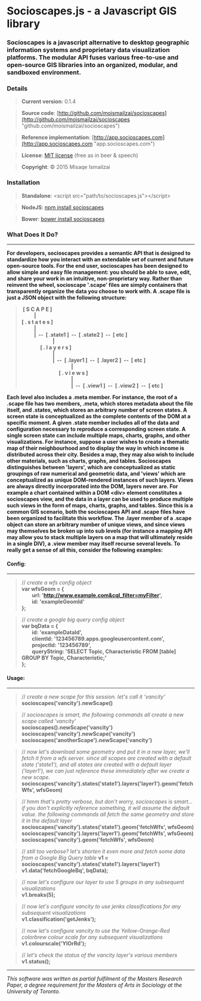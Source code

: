 # Socioscapes.js -  a Javascript GIS library

### Socioscapes is a javascript alternative to desktop geographic information systems and proprietary data visualization platforms. The modular API fuses various free-to-use and open-source GIS libraries into an organized, modular, and sandboxed environment.

### Details
>**Current version**:     0.1.4

>**Source code**:     [http://github.com/moismailzai/socioscapes](http://github.com/moismailzai/socioscapes "github.com/moismailzai/socioscapes")
 
>**Reference implementation**:  [http://app.socioscapes.com](http://app.socioscapes.com "app.socioscapes.com")
 
>**License**:         [MIT license](http://opensource.org/licenses/MIT "MIT license") (free as in beer & speech)
 
>**Copyright**:       &copy; 2015 Misaqe Ismailzai

### Installation
> **Standalone**: \<script src="path/to/socioscapes.js"\>\</script\>
 
> **NodeJS**: [npm install socioscapes](https://www.npmjs.com/package/socioscapes)
 
> **Bower**: [bower install socioscapes](http://bower.io/search/?q=socioscapes)

### What Does It Do?
***

**For developers, socioscapes provides a semantic API that is designed to standardize how you interact with an 
extendable set of current and future open-source tools. For the end user, socioscapes has been designed to allow simple 
and easy file management: you should be able to save, edit, and share your work in an intuitive, non-proprietary way. 
Rather than reinvent the wheel, socioscape '.scape' files are simply containers that transparently organize the data you 
choose to work with. A .scape file is just a JSON object with the following structure:**
>**&nbsp;[ S C A P E ]**  
>**&nbsp;&nbsp;&nbsp;&nbsp;&nbsp;&nbsp;&nbsp;&nbsp;&nbsp;&nbsp;|**  
>**[ . s t a t e s ]**  
>**&nbsp;&nbsp;&nbsp;&nbsp;&nbsp;&nbsp;&nbsp;&nbsp;&nbsp;&nbsp;|**  
>**&nbsp;&nbsp;&nbsp;&nbsp;&nbsp;&nbsp;&nbsp;&nbsp;&nbsp;&nbsp;|&nbsp;&nbsp;--&nbsp;&nbsp;[ .state1 ]&nbsp;&nbsp;--&nbsp;&nbsp;[ .state2 ]&nbsp;&nbsp;--&nbsp;&nbsp;[ etc ]**    
>**&nbsp;&nbsp;&nbsp;&nbsp;&nbsp;&nbsp;&nbsp;&nbsp;&nbsp;&nbsp;&nbsp;&nbsp;&nbsp;&nbsp;&nbsp;&nbsp;&nbsp;&nbsp;&nbsp;&nbsp;&nbsp;&nbsp;&nbsp;&nbsp;&nbsp;|**  
>**&nbsp;&nbsp;&nbsp;&nbsp;&nbsp;&nbsp;&nbsp;&nbsp;&nbsp;&nbsp;&nbsp;&nbsp;&nbsp;&nbsp;&nbsp;[ . l a y e r s ]**  
>**&nbsp;&nbsp;&nbsp;&nbsp;&nbsp;&nbsp;&nbsp;&nbsp;&nbsp;&nbsp;&nbsp;&nbsp;&nbsp;&nbsp;&nbsp;&nbsp;&nbsp;&nbsp;&nbsp;&nbsp;&nbsp;&nbsp;&nbsp;&nbsp;&nbsp;|**  
>**&nbsp;&nbsp;&nbsp;&nbsp;&nbsp;&nbsp;&nbsp;&nbsp;&nbsp;&nbsp;&nbsp;&nbsp;&nbsp;&nbsp;&nbsp;&nbsp;&nbsp;&nbsp;&nbsp;&nbsp;&nbsp;&nbsp;&nbsp;&nbsp;&nbsp;|&nbsp;&nbsp;--&nbsp;&nbsp;[ .layer1 ]&nbsp;&nbsp;--&nbsp;&nbsp;[ .layer2 ]&nbsp;&nbsp;--&nbsp;&nbsp;[ etc ]**  
>**&nbsp;&nbsp;&nbsp;&nbsp;&nbsp;&nbsp;&nbsp;&nbsp;&nbsp;&nbsp;&nbsp;&nbsp;&nbsp;&nbsp;&nbsp;&nbsp;&nbsp;&nbsp;&nbsp;&nbsp;&nbsp;&nbsp;&nbsp;&nbsp;&nbsp;&nbsp;&nbsp;&nbsp;&nbsp;&nbsp;&nbsp;&nbsp;&nbsp;&nbsp;&nbsp;&nbsp;&nbsp;&nbsp;&nbsp;&nbsp;|**  
>**&nbsp;&nbsp;&nbsp;&nbsp;&nbsp;&nbsp;&nbsp;&nbsp;&nbsp;&nbsp;&nbsp;&nbsp;&nbsp;&nbsp;&nbsp;&nbsp;&nbsp;&nbsp;&nbsp;&nbsp;&nbsp;&nbsp;&nbsp;&nbsp;&nbsp;&nbsp;&nbsp;&nbsp;&nbsp;&nbsp;[ . v i e w s ]**  
>**&nbsp;&nbsp;&nbsp;&nbsp;&nbsp;&nbsp;&nbsp;&nbsp;&nbsp;&nbsp;&nbsp;&nbsp;&nbsp;&nbsp;&nbsp;&nbsp;&nbsp;&nbsp;&nbsp;&nbsp;&nbsp;&nbsp;&nbsp;&nbsp;&nbsp;&nbsp;&nbsp;&nbsp;&nbsp;&nbsp;&nbsp;&nbsp;&nbsp;&nbsp;&nbsp;&nbsp;&nbsp;&nbsp;&nbsp;&nbsp;|**  
>**&nbsp;&nbsp;&nbsp;&nbsp;&nbsp;&nbsp;&nbsp;&nbsp;&nbsp;&nbsp;&nbsp;&nbsp;&nbsp;&nbsp;&nbsp;&nbsp;&nbsp;&nbsp;&nbsp;&nbsp;&nbsp;&nbsp;&nbsp;&nbsp;&nbsp;&nbsp;&nbsp;&nbsp;&nbsp;&nbsp;&nbsp;&nbsp;&nbsp;&nbsp;&nbsp;&nbsp;&nbsp;&nbsp;&nbsp;&nbsp;|&nbsp;&nbsp;--&nbsp;&nbsp;[ .view1 ]&nbsp;&nbsp;--&nbsp;&nbsp;[ .view2 ]&nbsp;&nbsp;--&nbsp;&nbsp;[ etc ]**  

**Each level also includes a .meta member. For instance, the root of a .scape file has two members, .meta, which stores 
metadata about the file itself, and .states, which stores an arbitrary number of screen states. A screen state is 
conceptualized as the complete contents of the DOM at a specific moment. A given .state member includes all of the data 
and configuration necessary to reproduce a corresponding screen state. A single screen state can include multiple maps, 
charts, graphs, and other visualizations. For instance, suppose a user wishes to create a thematic map of their 
neighbourhood and to display the way in which income is distributed across their city. Besides a map, they may also wish 
to include other materials, such as charts, graphs, and tables. Socioscapes distinguishes between 'layers', which are 
conceptualized as static groupings of raw numerical and geometric data, and 'views' which are conceptualized as 
unique DOM-rendered instances of such layers. Views are always directly incorporated into the DOM, layers never are. 
For example a chart contained within a DOM \<div\> element constitutes a socioscapes view, and the data in a layer can be 
used to produce multiple such views in the form of maps, charts, graphs, and tables. Since this is a common GIS 
scenario, both the socioscapes API and .scape files have been organized to facilitate this workflow. The .layer member 
of a .scape object can store an arbitrary number of unique views, and since views may themselves be broken up into sub 
levels (for instance a mapping API may allow you to stack multiple layers on a map that will ultimately reside in a 
single DIV), a .view member may itself recurse several levels. To really get a sense of all this, consider the following 
examples:**

#### Config:
***

>// *create a wfs config object*  
>**var wfsGeom = {**  
>&nbsp;&nbsp;&nbsp;&nbsp;&nbsp;&nbsp; **url:  'http://www.example.com&cql_filter=myFilter',**  
>&nbsp;&nbsp;&nbsp;&nbsp;&nbsp;&nbsp; **id: 'exampleGeomId'**  
>**};**  

>// *create a google big query config object*  
>**var bqData = {**  
>&nbsp;&nbsp;&nbsp;&nbsp;&nbsp;&nbsp; **id: 'exampleDataId',**  
>&nbsp;&nbsp;&nbsp;&nbsp;&nbsp;&nbsp; **clientId: '123456789.apps.googleusercontent.com',**  
>&nbsp;&nbsp;&nbsp;&nbsp;&nbsp;&nbsp; **projectId: '123456789',**  
>&nbsp;&nbsp;&nbsp;&nbsp;&nbsp;&nbsp; **queryString: 'SELECT Topic, Characteristic FROM [table] GROUP BY Topic, Characteristic;'**  
>**};**  

#### Usage:
*** 

>// *create a new scape for this session. let's call it 'vancity'*  
>**socioscapes('vancity').newScape()**

>// *socioscapes is smart, the following commands all create a new scape called 'vancity'*  
>**socioscapes().newScape('vancity')**  
>**socioscapes('vancity').newScape('vancity')**  
>**socioscapes('anotherScape').newScape('vancity')**  

>// *now let's download some geometry and put it in a new layer, we'll fetch it from a wfs server. since all scapes are created with a default state ('state1'), and all states are created with a default layer ('layer1'), we can just reference these immediately after we create a new scape.*
>**socioscapes('vancity').states('state1').layers('layer1').geom('fetchWfs', wfsGeom)**

>// *hmm that's pretty verbose, but don't worry, socioscapes is smart... if you don't explicitly reference something, it will assume the default value. the following commands all fetch the same geometry and store it in the default layer*  
>**socioscapes('vancity').states('state1').geom('fetchWfs', wfsGeom)**  
>**socioscapes('vancity').layers('layer1').geom('fetchWfs', wfsGeom)**  
>**socioscapes('vancity').geom('fetchWfs', wfsGeom)**  

>// *still too verbose? let's shorten it even more and fetch some data from a Google Big Query table*
>**v1 = socioscapes('vancity').states('state1').layers('layer1')**  
>**v1.data('fetchGoogleBq', bqData);**  

>// *now let's configure our layer to use 5 groups in any subsequent visualizations*  
>**v1.breaks(5);**

>// *now let's configure vancity to use jenks classifications for any subsequent visualizations*  
>**v1.classification('getJenks');**

>// *now let's configure vancity to use the Yellow-Orange-Red colorbrew colour scale for any subsequent visualizations*  
>**v1.colourscale('YlOrRd');**

>// *let's check the status of the vancity layer's various members*  
>**v1.status();**

***

*This software was written as partial fulfilment of the Masters Research Paper, a degree requirement for the Masters of Arts in Sociology at the University of Toronto.*